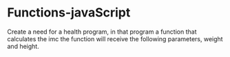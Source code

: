 # Functions-javaScript
Create a need for a health program, in that program a function that calculates the imc the function will receive the following parameters, weight and height.
